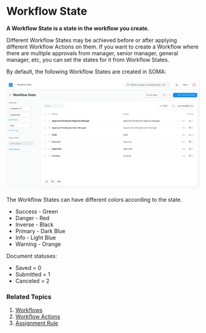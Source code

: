 
# Workflow State


**A Workflow State is a state in the workflow you create.**


Different Workflow States may be achieved before or after applying different Workflow Actions on them. If you want to create a Workflow where there are multiple approvals from manager, senior manager, general manager, etc, you can set the states for it from Workflow States.


By default, the following Workflow States are created in SOMA:


![Workflow States](/files/workflow-states.png)


The Workflow States can have different colors according to the state.


* Success - Green
* Danger - Red
* Inverse - Black
* Primary - Dark Blue
* Info - Light Blue
* Warning - Orange


Document statuses:


* Saved = 0
* Submitted = 1
* Canceled = 2


### Related Topics


1. [Workflows](/docs/en/setting-up/workflows)
2. [Workflow Actions](/docs/en/setting-up/workflow-actions)
3. [Assignment Rule](/docs/en/automation/assignment-rule)


